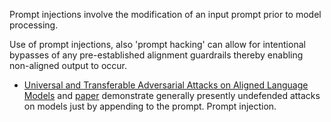 Prompt injections involve the modification of an input prompt prior to model processing.

Use of prompt injections, also 'prompt hacking' can allow for intentional bypasses of any pre-established alignment guardrails thereby enabling non-aligned output to occur.

- [Universal and Transferable Adversarial Attacks on Aligned Language Models](https://llm-attacks.org) and [paper](https://arxiv.org/abs/2307.15043) demonstrate generally presently undefended attacks on models just by appending to the prompt. Prompt injection.
